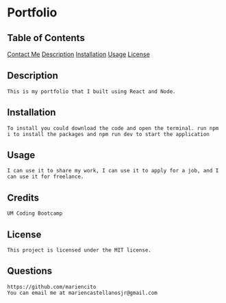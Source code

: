 # Portfolio


## Table of Contents
[Contact Me](#questions)
[Description](#description)
[Installation](#installation)
[Usage](#usage)
[License](#license)


## Description
    This is my portfolio that I built using React and Node.
## Installation
    To install you could download the code and open the terminal. run npm i to install the packages and npm run dev to start the application
## Usage
    I can use it to share my work, I can use it to apply for a job, and I can use it for freelance.
## Credits
    UM Coding Bootcamp	
## License
    This project is licensed under the MIT license.
## Questions
    https://github.com/mariencito
    You can email me at mariencastellanosjr@gmail.com